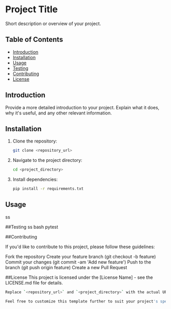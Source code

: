 # Project Title

Short description or overview of your project.

## Table of Contents

- [Introduction](#introduction)
- [Installation](#installation)
- [Usage](#usage)
- [Testing](#testing)
- [Contributing](#contributing)
- [License](#license)

## Introduction

Provide a more detailed introduction to your project. Explain what it does, why it's useful, and any other relevant information.

## Installation

1. Clone the repository:
   ```bash
   git clone <repository_url>
   
2. Navigate to the project directory:
   ```bash
   cd <project_directory>
   
4. Install dependencies:
   ```bash
   pip install -r requirements.txt

## Usage
ss

##Testing
ss
bash
pytest

##Contributing

If you'd like to contribute to this project, please follow these guidelines:

Fork the repository
Create your feature branch (git checkout -b feature)
Commit your changes (git commit -am 'Add new feature')
Push to the branch (git push origin feature)
Create a new Pull Request

##License
This project is licensed under the [License Name] - see the LICENSE.md file for details.

```bash
Replace `<repository_url>` and `<project_directory>` with the actual URL of your repository and the directory where your project is located, respectively. Also, replace `[License Name]` with the appropriate license used for your project.

Feel free to customize this template further to suit your project's specific needs and include any additional information you think would be relevant or useful for users and contributors.





